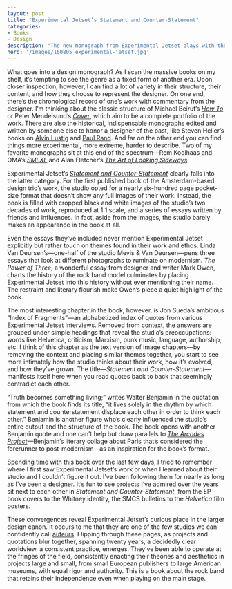 ```yaml
---
layout: post
title: "Experimental Jetset’s Statement and Counter-Statement"
categories:
- Books
- Design
description: "The new monograph from Experimental Jetset plays with the form."
hero: '/images/160805_experimental-jetset.jpg'
---
```


What goes into a design monograph? As I scan the massive books on my shelf, it’s tempting to see the genre as a fixed form of another era. Upon closer inspection, however, I can find a lot of variety in their structure, their content, and how they choose to represent the designer. On one end, there’s the chronological record of one’s work with commentary from the designer. I’m thinking about the classic structure of Michael Beirut’s [_How To_](https://www.amazon.com/Graphic-Design-Things-Explain-Better/dp/0062413902/ref=sr_1_1?ie=UTF8&amp;qid=1470356590&amp;sr=8-1&amp;keywords=michael+beirut+how+to) or Peter Mendelsund’s [_Cover_](https://www.amazon.com/Cover-Peter-Mendelsund/dp/1576876675/ref=sr_1_1?ie=UTF8&amp;qid=1470356611&amp;sr=8-1&amp;keywords=peter+mendelsund+cover), which aim to be a complete portfolio of the work. There are also the historical, indispensable monographs edited and written by someone else to honor a designer of the past, like Steven Heller’s books on [Alvin Lustig](https://www.amazon.com/Born-Modern-Design-Alvin-Lustig/dp/0811861279/ref=sr_1_1?ie=UTF8&amp;qid=1470356637&amp;sr=8-1&amp;keywords=steven+heller+alvin+lustig) and [Paul Rand](https://www.amazon.com/Paul-Rand-Steven-Heller/dp/0714839949/ref=sr_1_1?ie=UTF8&amp;qid=1470356665&amp;sr=8-1&amp;keywords=steven+heller+paul+rand). And far on the other end you can find things more experimental, more extreme, harder to describe. Two of my favorite monographs sit at this end of the spectrum—Rem Koolhaas and OMA’s [_SMLXL_](https://www.amazon.com/S-M-XL-Rem-Koolhaas/dp/1885254865/ref=sr_1_1?ie=UTF8&amp;qid=1470356574&amp;sr=8-1&amp;keywords=smlxl+rem+koolhaas) and Alan Fletcher’s [_The Art of Looking Sideways_](https://www.amazon.com/Art-Looking-Sideways-Alan-Fletcher/dp/0714834491/ref=sr_1_1?ie=UTF8&amp;qid=1470356561&amp;sr=8-1&amp;keywords=the+art+of+looking+sideways)

Experimental Jetset’s [_Statement and Counter-Statement_](http://www.experimentaljetset.nl/250/) clearly falls into the latter category. For the first published book of the Amsterdam-based design trio’s work, the studio opted for a nearly six-hundred page pocket-size format that doesn’t show any full images of their work. Instead, the book is filled with cropped black and white images of the studio’s two decades of work, reproduced at 1:1 scale, and a series of essays written by friends and influences. In fact, aside from the images, the studio barely makes an appearance in the book at all.

Even the essays they’ve included never mention Experimental Jetset explicitly but rather touch on themes found in their work and ethos. Linda Van Deursen’s—one-half of the studio Mevis &amp; Van Deursen—pens three essays that look at different photographs to ruminate on modernism. _The Power of Three_, a wonderful essay from designer and writer Mark Owen, charts the history of the rock band model culminates by placing Experimental Jetset into this history without ever mentioning their name. The restraint and literary flourish make Owen’s piece a quiet highlight of the book.

The most interesting chapter in the book, however, is Jon Sueda’s ambitious “Index of Fragments”—an alphabetized index of quotes from various Experimental Jetset interviews. Removed from context, the answers are grouped under simple headings that reveal the studio’s preoccupations: words like Helvetica, criticism, Marxism, punk music, language, authorship, etc. I think of this chapter as the text version of image chapters—by removing the context and placing similar themes together, you start to see more intimately how the studio thinks about their work, how it’s evolved, and how they’ve grown. The title—_Statement and Counter-Statement_—manifests itself here when you read quotes back to back that seemingly contradict each other.

“Truth becomes something living;” writes Walter Benjamin in the quotation from which the book finds its title,&nbsp;“it lives solely in the rhythm by which statement and counterstatement displace each other in order to think each other.” Benjamin is another figure&nbsp;who’s clearly influenced the studio’s entire output and the structure of the book. The book opens with another Benjamin quote and one can’t help but draw parallels to [_The Arcades Project_](https://en.wikipedia.org/wiki/Arcades_Project)—Benjamin’s literary collage about Paris that’s considered the forerunner to post-modernism—as an inspiration for the book’s format.

Spending time with this book over the last few days, I tried to remember where I first saw Experimental Jetset’s work or when I learned about their studio and I couldn’t figure it out. I’ve been following them for nearly as long as I’ve been a designer. It’s fun to see projects I’ve admired over the years sit next to each other in _Statement and Counter-Statement_, from the EP book covers to the Whitney identity, the SMCS bulletins to the _Helvetica_ film posters.

These convergences reveal Experimental Jetset’s curious place in the larger design canon. It occurs to me that they are one of the few studios we can confidently call [auteurs](http://2x4.org/ideas/22/designer-as-author/). Flipping through these pages, as projects and quotations blur together, spanning twenty years, a decidedly clear worldview, a consistent practice, emerges. They’ve been able to operate at the fringes of the field, consistently enacting their theories and aesthetics in projects large and small, from small European publishers to large American museums, with equal rigor and authority. This is a book about the rock band that retains their independence even when playing on the main stage.
